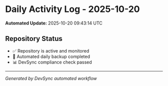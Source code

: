 # Daily Activity Log - 2025-10-20

**Automated Update:** 2025-10-20 09:43:14 UTC

## Repository Status
- ✅ Repository is active and monitored
- 🔄 Automated daily backup completed
- 📊 DevSync compliance check passed

---
*Generated by DevSync automated workflow*
